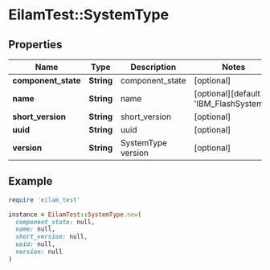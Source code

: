 # EilamTest::SystemType

## Properties

| Name | Type | Description | Notes |
| ---- | ---- | ----------- | ----- |
| **component_state** | **String** | component_state | [optional] |
| **name** | **String** | name | [optional][default to &#39;IBM_FlashSystems&#39;] |
| **short_version** | **String** | short_version | [optional] |
| **uuid** | **String** | uuid | [optional] |
| **version** | **String** | SystemType version | [optional] |

## Example

```ruby
require 'eilam_test'

instance = EilamTest::SystemType.new(
  component_state: null,
  name: null,
  short_version: null,
  uuid: null,
  version: null
)
```

